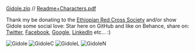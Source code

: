 [Gidole.zip](https://github.com/gidole/Gidole-Typefaces/blob/master/gidole.zip) //  [Readme+Characters.pdf](https://github.com/gidole/Gidole-Typefaces/blob/master/Resources/GidoleFont/Readme+Characters.pdf?raw=true)

Thank my be donating to the [Ethiopian Red Cross Society](https://www.ammado.com/community/153173/donate) and/or show Gidole some social love:
Star here on GitHub and like on Behance, share on: [Twitter](https://twitter.com/intent/tweet?text=Gidole+-+Open+Source+Modern+DIN+by+@andreaslarsendk&url=https%3A%2F%2Fgidole.github.io), [Facebook](http://www.facebook.com/sharer/sharer.php?s=100&p%5Burl%5D=http%3A%2F%2Fgidole.github.io), [Google](https://plus.google.com/share?url=http://gidole.github.io), [LinkedIn](https://www.linkedin.com/shareArticle?mini=true&url=http://gidole.github.io) etc... :)

![Gidole](https://raw.githubusercontent.com/gidole/Gidole-Typefaces/master/Resources/GidoleScreenshots/1Gidole.jpg)
![GidoleC](https://raw.githubusercontent.com/gidole/Gidole-Typefaces/master/Resources/GidoleScreenshots/2GidoleCapital.jpg)
![GidoleL](https://raw.githubusercontent.com/gidole/Gidole-Typefaces/master/Resources/GidoleScreenshots/3GidoleLowercase.jpg)
![GidoleN](https://raw.githubusercontent.com/gidole/Gidole-Typefaces/master/Resources/GidoleScreenshots/4GidoleNumbers.jpg)
